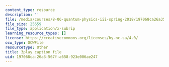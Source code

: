 ```yaml
---
content_type: resource
description: ''
file: /media/courses/8-06-quantum-physics-iii-spring-2018/197068ca26a3567fa658923e006ae247_omqSBV--uQ4.vtt
file_size: 25659
file_type: application/x-subrip
learning_resource_types: []
license: https://creativecommons.org/licenses/by-nc-sa/4.0/
ocw_type: OCWFile
resourcetype: Other
title: 3play caption file
uid: 197068ca-26a3-567f-a658-923e006ae247
---
```

